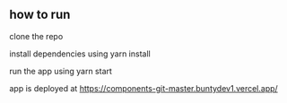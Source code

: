 ## how to run
clone the repo

install dependencies using yarn install

run the app using yarn start

app is deployed at https://components-git-master.buntydev1.vercel.app/

